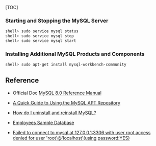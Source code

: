 [TOC]

### Starting and Stopping the MySQL Server

```bash
shell> sudo service mysql status
shell> sudo service mysql stop
shell> sudo service mysql start
```

### Installing Additional MySQL Products and Components

```bash
shell> sudo apt-get install mysql-workbench-community
```





## Reference

* Official Doc [MySQL 8.0 Reference Manual](https://dev.mysql.com/doc/refman/8.0/en/)

* [A Quick Guide to Using the MySQL APT Repository](https://dev.mysql.com/doc/mysql-apt-repo-quick-guide/en/#repo-qg-apt-select-series)

* [How do I uninstall and reinstall MySQL?](https://www.digitalocean.com/community/questions/how-do-i-uninstall-and-reinstall-mysql)

* [Employees Sample Database](https://dev.mysql.com/doc/employee/en/employees-installation.html)
* [Failed to connect to mysql at 127.0.0.1:3306 with user root access denied for user 'root'@'localhost'(using password:YES)](https://stackoverflow.com/questions/25777943/failed-to-connect-to-mysql-at-127-0-0-13306-with-user-root-access-denied-for-us)

